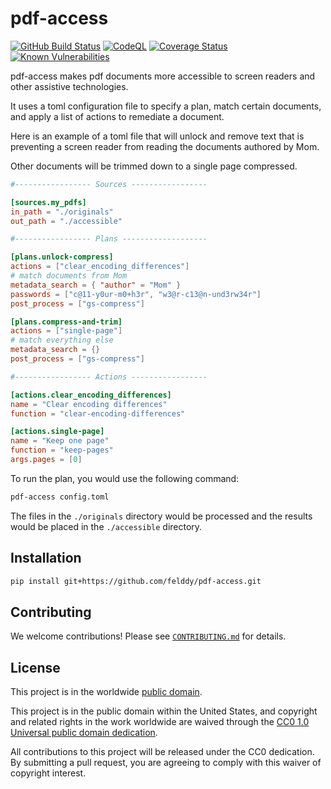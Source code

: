 # pdf-access #

[![GitHub Build Status](https://github.com/cisagov/pdf-access/workflows/build/badge.svg)](https://github.com/cisagov/pdf-access/actions)
[![CodeQL](https://github.com/cisagov/pdf-access/workflows/CodeQL/badge.svg)](https://github.com/cisagov/pdf-access/actions/workflows/codeql-analysis.yml)
[![Coverage Status](https://coveralls.io/repos/github/cisagov/pdf-access/badge.svg?branch=develop)](https://coveralls.io/github/cisagov/pdf-access?branch=develop)
[![Known Vulnerabilities](https://snyk.io/test/github/cisagov/pdf-access/develop/badge.svg)](https://snyk.io/test/github/cisagov/pdf-access)

pdf-access makes pdf documents more accessible to screen readers and other
assistive technologies.

It uses a toml configuration file to specify a plan, match certain documents,
and apply a list of actions to remediate a document.

Here is an example of a toml file that will unlock and remove text that is
preventing a screen reader from reading the documents authored by Mom.

Other documents will be trimmed down to a single page compressed.

```toml
#----------------- Sources -----------------

[sources.my_pdfs]
in_path = "./originals"
out_path = "./accessible"

#----------------- Plans -------------------

[plans.unlock-compress]
actions = ["clear_encoding_differences"]
# match documents from Mom
metadata_search = { "author" = "Mom" }
passwords = ["c@11-y0ur-m0+h3r", "w3@r-c13@n-und3rw34r"]
post_process = ["gs-compress"]

[plans.compress-and-trim]
actions = ["single-page"]
# match everything else
metadata_search = {}
post_process = ["gs-compress"]

#----------------- Actions -----------------

[actions.clear_encoding_differences]
name = "Clear encoding differences"
function = "clear-encoding-differences"

[actions.single-page]
name = "Keep one page"
function = "keep-pages"
args.pages = [0]
```

To run the plan, you would use the following command:

```bash
pdf-access config.toml
```

The files in the `./originals` directory would be processed and the results
would be placed in the `./accessible` directory.

## Installation ##

```bash
pip install git+https://github.com/felddy/pdf-access.git
```

## Contributing ##

We welcome contributions!  Please see [`CONTRIBUTING.md`](CONTRIBUTING.md) for
details.

## License ##

This project is in the worldwide [public domain](LICENSE).

This project is in the public domain within the United States, and
copyright and related rights in the work worldwide are waived through
the [CC0 1.0 Universal public domain
dedication](https://creativecommons.org/publicdomain/zero/1.0/).

All contributions to this project will be released under the CC0
dedication. By submitting a pull request, you are agreeing to comply
with this waiver of copyright interest.

